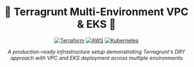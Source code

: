 <div align="center">

# 🌟 Terragrunt Multi-Environment VPC & EKS 🌟

[![Terraform](https://img.shields.io/badge/terraform-%235835CC.svg?style=for-the-badge&logo=terraform&logoColor=white)](https://www.terraform.io/)
[![AWS](https://img.shields.io/badge/AWS-%23FF9900.svg?style=for-the-badge&logo=amazon-aws&logoColor=white)](https://aws.amazon.com/)
[![Kubernetes](https://img.shields.io/badge/kubernetes-%23326ce5.svg?style=for-the-badge&logo=kubernetes&logoColor=white)](https://kubernetes.io/)

*A production-ready infrastructure setup demonstrating Terragrunt's DRY approach with VPC and EKS deployment across multiple environments*

</div>


